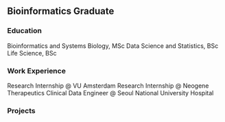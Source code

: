 ## Bioinformatics Graduate

### Education
Bioinformatics and Systems Biology, MSc
Data Science and Statistics, BSc
Life Science, BSc

### Work Experience
Research Internship @ VU Amsterdam
Research Internship @ Neogene Therapeutics
Clinical Data Engineer @ Seoul National University Hospital

### Projects
